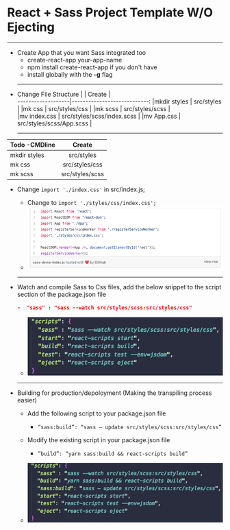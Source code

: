 # React + Sass Project Template W/O Ejecting 
-------------------------------

- Create App that you want Sass integrated too 
  - create-react-app your-app-name
  - npm install create-react-app if you don't have
  - install globally with the **-g** flag
  ______________________________ 
- Change File Structure 
  |   |  Create                    |  
  -------------------|----------------------------: 
  |mkdir styles      | src/styles                 | 
  |mk css            | src/styles/css             | 
  |mk scss           | src/styles/scss            |  
  |mv index.css      | src/styles/scss/index.scss | 
  |mv App.css        | src/styles/scss/App.scss   | 
  ______________________________ 
|  Todo -CMDline | Create | 
| ------------- |:-------------:|
| mkdir styles | src/styles |
| mk css | src/styles/css      |  
| mk scss | src/styles/scss      |   




- Change `import './index.css'` in src/index.js;
  - Change to `import './styles/css/index.css';`
  - ![Change Import Parth](./md-images/import.png "Change Import Parth")
  ______________________________
- Watch and compile Sass to Css files, add the below snippet to the script section of the package.json file
 
  ```json 
  -  "sass" : "sass --watch src/styles/scss:src/styles/css" 
  ```
  - ![Image of script location in package.json](./md-images/scripts.png "Image of script location in package.json")
  ______________________________
- Building for production/depoloyment (Making the transpiling process easier)
  - Add the following script to your package.json file
    - `“sass:build”: “sass — update src/styles/scss:src/styles/css”`
  - Modify the existing script in your package.json file
    - `”build”: “yarn sass:build && react-scripts build”` 
    
  - ![sass scripts in package.json](./md-images/sass-scripts.png "sass scripts in package.json")
 